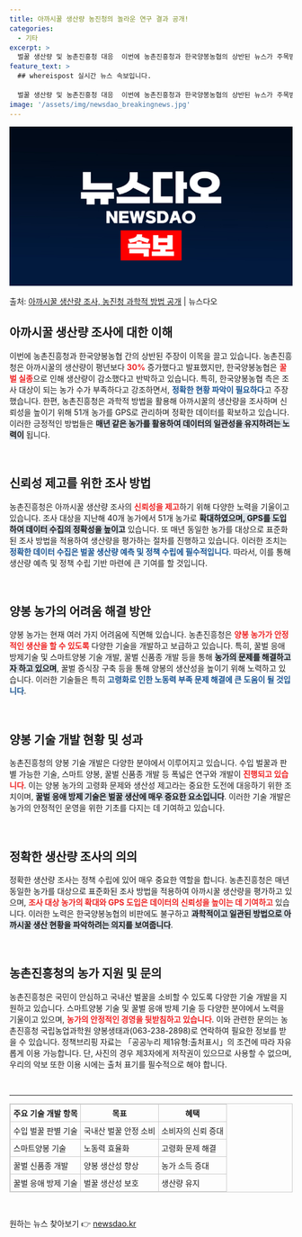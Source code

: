 ```yaml
---
title: 아까시꿀 생산량 농진청의 놀라운 연구 결과 공개!
categories:
  - 기타
excerpt: >
  벌꿀 생산량 및 농촌진흥청 대응  이번에 농촌진흥청과 한국양봉농협의 상반된 뉴스가 주목받고 있습니다. 농촌진…
feature_text: >
  ## whereispost 실시간 뉴스 속보입니다.

  벌꿀 생산량 및 농촌진흥청 대응  이번에 농촌진흥청과 한국양봉농협의 상반된 뉴스가 주목받고 있습니다. 농촌진…
image: '/assets/img/newsdao_breakingnews.jpg'
---
```


![뉴스다오 속보](/assets/img/newsdao_breakingnews.jpg)

<p>출처: <a href="https://newsdao.kr/5069" rel="dofollow">아까시꿀 생산량 조사, 농진청 과학적 방법 공개</a> | 뉴스다오</p>

<h2 data-ke-size="size26">아까시꿀 생산량 조사에 대한 이해</h2>
<p data-ke-size="size16">이번에 농촌진흥청과 한국양봉농협 간의 상반된 주장이 이목을 끌고 있습니다. 농촌진흥청은 아까시꿀의 생산량이 평년보다 <b><span style="color: #ee2323;">30%</span></b> 증가했다고 발표했지만, 한국양봉농협은 <b><span style="color: #ee2323;">꿀벌 실종</span></b>으로 인해 생산량이 감소했다고 반박하고 있습니다. 특히, 한국양봉농협 측은 조사 대상이 되는 농가 수가 부족하다고 강조하면서, <b><span style="color: #1a5490;">정확한 현황 파악이 필요하다</span></b>고 주장했습니다. 한편, 농촌진흥청은 과학적 방법을 활용해 아까시꿀의 생산량을 조사하며 신뢰성을 높이기 위해 51개 농가를 GPS로 관리하며 정확한 데이터를 확보하고 있습니다. 이러한 긍정적인 방법들은 <b><span style="background-color: #21538527;">매년 같은 농가를 활용하여 데이터의 일관성을 유지하려는 노력이</span></b> 됩니다.</p>

<p data-ke-size="size16">&nbsp;</p>

<h2 data-ke-size="size26">신뢰성 제고를 위한 조사 방법</h2>
<p data-ke-size="size16">농촌진흥청은 아까시꿀 생산량 조사의 <b><span style="color: #ee2323;">신뢰성을 제고</span></b>하기 위해 다양한 노력을 기울이고 있습니다. 조사 대상을 지난해 40개 농가에서 51개 농가로 <b><span style="background-color: #21538527;">확대하였으며, GPS를 도입하여 데이터 수집의 정확성을 높이고</span></b> 있습니다. 또 매년 동일한 농가를 대상으로 표준화된 조사 방법을 적용하여 생산량을 평가하는 절차를 진행하고 있습니다. 이러한 조치는 <b><span style="color: #1a5490;">정확한 데이터 수집은 벌꿀 생산량 예측 및 정책 수립에 필수적입니다</span></b>. 따라서, 이를 통해 생산량 예측 및 정책 수립 기반 마련에 큰 기여를 할 것입니다.</p>

<p data-ke-size="size16">&nbsp;</p>

<h2 data-ke-size="size26">양봉 농가의 어려움 해결 방안</h2>
<p data-ke-size="size16">양봉 농가는 현재 여러 가지 어려움에 직면해 있습니다. 농촌진흥청은 <b><span style="color: #ee2323;">양봉 농가가 안정적인 생산을 할 수 있도록</span></b> 다양한 기술을 개발하고 보급하고 있습니다. 특히, 꿀벌 응애 방제기술 및 스마트양봉 기술 개발, 꿀벌 신품종 개발 등을 통해 <b><span style="background-color: #21538527;">농가의 문제를 해결하고자 하고 있으며</span></b>, 꿀벌 증식장 구축 등을 통해 양봉의 생산성을 높이기 위해 노력하고 있습니다. 이러한 기술들은 특히 <b><span style="color: #1a5490;">고령화로 인한 노동력 부족 문제 해결에 큰 도움이 될 것입니다</span></b>.</p>

<p data-ke-size="size16">&nbsp;</p>

<h2 data-ke-size="size26">양봉 기술 개발 현황 및 성과</h2>
<p data-ke-size="size16">농촌진흥청의 양봉 기술 개발은 다양한 분야에서 이루어지고 있습니다. 수입 벌꿀과 판별 가능한 기술, 스마트 양봉, 꿀벌 신품종 개발 등 폭넓은 연구와 개발이 <b><span style="color: #ee2323;">진행되고 있습니다</span></b>. 이는 양봉 농가의 고령화 문제와 생산성 제고라는 중요한 도전에 대응하기 위한 조치이며, <b><span style="background-color: #21538527;">꿀벌 응애 방제 기술은 벌꿀 생산에 매우 중요한 요소입니다</span></b>. 이러한 기술 개발은 농가의 안정적인 운영을 위한 기초를 다지는 데 기여하고 있습니다.</p>

<p data-ke-size="size16">&nbsp;</p>

<h2 data-ke-size="size26">정확한 생산량 조사의 의의</h2>
<p data-ke-size="size16">정확한 생산량 조사는 정책 수립에 있어 매우 중요한 역할을 합니다. 농촌진흥청은 매년 동일한 농가를 대상으로 표준화된 조사 방법을 적용하여 아까시꿀 생산량을 평가하고 있으며, <b><span style="color: #ee2323;">조사 대상 농가의 확대와 GPS 도입은 데이터의 신뢰성을 높이는 데 기여하고</span></b> 있습니다. 이러한 노력은 한국양봉농협의 비판에도 불구하고 <b><span style="background-color: #21538527;">과학적이고 일관된 방법으로 아까시꿀 생산 현황을 파악하려는 의지를 보여줍니다</span></b>.</p>

<p data-ke-size="size16">&nbsp;</p>

<h2 data-ke-size="size26">농촌진흥청의 농가 지원 및 문의</h2>
<p data-ke-size="size16">농촌진흥청은 국민이 안심하고 국내산 벌꿀을 소비할 수 있도록 다양한 기술 개발을 지원하고 있습니다. 스마트양봉 기술 및 꿀벌 응애 방제 기술 등 다양한 분야에서 노력을 기울이고 있으며, <b><span style="color: #ee2323;">농가의 안정적인 경영을 뒷받침하고 있습니다</span></b>. 이와 관련한 문의는 농촌진흥청 국립농업과학원 양봉생태과(063-238-2898)로 연락하여 필요한 정보를 받을 수 있습니다. 정책브리핑 자료는 「공공누리 제1유형:출처표시」의 조건에 따라 자유롭게 이용 가능합니다. 단, 사진의 경우 제3자에게 저작권이 있으므로 사용할 수 없으며, 우리의 악보 또한 이용 시에는 출처 표기를 필수적으로 해야 합니다.</p>

<p data-ke-size="size16">&nbsp;</p>

<hr>

<table style="width: 100%; border: 1px solid #cccccc; border-collapse: collapse;">
    <thead>
        <tr>
            <th style="border: 1px solid #cccccc; padding: 5px;">주요 기술 개발 항목</th>
            <th style="border: 1px solid #cccccc; padding: 5px;">목표</th>
            <th style="border: 1px solid #cccccc; padding: 5px;">혜택</th>
        </tr>
    </thead>
    <tbody>
        <tr>
            <td style="border: 1px solid #cccccc; padding: 5px;">수입 벌꿀 판별 기술</td>
            <td style="border: 1px solid #cccccc; padding: 5px;">국내산 벌꿀 안정 소비</td>
            <td style="border: 1px solid #cccccc; padding: 5px;">소비자의 신뢰 증대</td>
        </tr>
        <tr>
            <td style="border: 1px solid #cccccc; padding: 5px;">스마트양봉 기술</td>
            <td style="border: 1px solid #cccccc; padding: 5px;">노동력 효율화</td>
            <td style="border: 1px solid #cccccc; padding: 5px;">고령화 문제 해결</td>
        </tr>
        <tr>
            <td style="border: 1px solid #cccccc; padding: 5px;">꿀벌 신품종 개발</td>
            <td style="border: 1px solid #cccccc; padding: 5px;">양봉 생산성 향상</td>
            <td style="border: 1px solid #cccccc; padding: 5px;">농가 소득 증대</td>
        </tr>
        <tr>
            <td style="border: 1px solid #cccccc; padding: 5px;">꿀벌 응애 방제 기술</td>
            <td style="border: 1px solid #cccccc; padding: 5px;">벌꿀 생산성 보호</td>
            <td style="border: 1px solid #cccccc; padding: 5px;">생산량 유지</td>
        </tr>
    </tbody>
</table>

<p data-ke-size="size16">&nbsp;</p> 

원하는 뉴스 찾아보기 👉 <a href="https://newsdao.kr" rel="dofollow">newsdao.kr</a>



